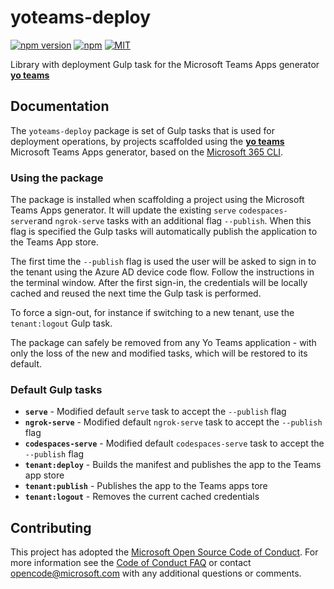 # yoteams-deploy

[![npm version](https://badge.fury.io/js/yoteams-deploy.svg)](https://www.npmjs.com/package/yoteams-deploy)
[![npm](https://img.shields.io/npm/dt/yoteams-deploy.svg)](https://www.npmjs.com/package/yoteams-deploy)
[![MIT](https://img.shields.io/npm/l/generator-teams.svg)](https://github.com/PnP/generator-teams/blob/master/LICENSE.md)

Library with deployment Gulp task for the Microsoft Teams Apps generator [**yo teams**](https://aka.ms/yoteams)

## Documentation

The `yoteams-deploy` package is set of Gulp tasks that is used for deployment operations, by projects scaffolded using the  [**yo teams**](https://aka.ms/yoteams) Microsoft Teams Apps generator, based on the [Microsoft 365 CLI](https://pnp.github.io/cli-microsoft365/).

### Using the package

The package is installed when scaffolding a project using the Microsoft Teams Apps generator. It will update the existing `serve` `codespaces-server`and `ngrok-serve` tasks with an additional flag `--publish`. When this flag is specified the Gulp tasks will automatically publish the application to the Teams App store.

The first time the `--publish` flag is used the user will be asked to sign in to the tenant using the Azure AD device code flow. Follow the instructions in the terminal window. After the first sign-in, the credentials will be locally cached and reused the next time the Gulp task is performed.

To force a sign-out, for instance if switching to a new tenant, use the `tenant:logout` Gulp task.

The package can safely be removed from any Yo Teams application - with only the loss of the new and modified tasks, which will be restored to its default.

### Default Gulp tasks

* **`serve`** - Modified default `serve` task to accept the `--publish` flag
* **`ngrok-serve`** - Modified default `ngrok-serve` task to accept the `--publish` flag
* **`codespaces-serve`** - Modified default `codespaces-serve` task to accept the `--publish` flag
* **`tenant:deploy`** - Builds the manifest and publishes the app to the Teams app store
* **`tenant:publish`** - Publishes the app to the Teams apps tore
* **`tenant:logout`** - Removes the current cached credentials

## Contributing

This project has adopted the [Microsoft Open Source Code of Conduct](https://opensource.microsoft.com/codeofconduct/). For more information see the [Code of Conduct FAQ](https://opensource.microsoft.com/codeofconduct/faq/) or contact [opencode@microsoft.com](mailto:opencode@microsoft.com) with any additional questions or comments.
